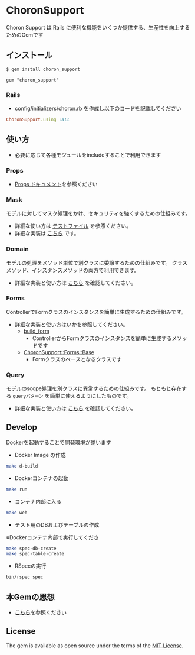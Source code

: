 # ChoronSupport

Choron Support は Rails に便利な機能をいくつか提供する、生産性を向上するためのGemです

## インストール

```bash
$ gem install choron_support
```

```Gemfile:ruby
gem "choron_support"
```

### Rails

* config/initializers/choron.rb を作成し以下のコードを記載してください


```config/initializers/choron.rb
ChoronSupport.using :all
```

## 使い方

* 必要に応じて各種モジュールをincludeすることで利用できます

### Props

* [Props ドキュメント](./docs/props.md)を参照ください

### Mask

モデルに対してマスク処理をかけ、セキュリティを強くするための仕組みです。

* 詳細な使い方は [テストファイル](./spec/choron_support/set_mask_for_spec.rb) を参照ください。
* 詳細な実装は [こちら](./lib/choron_support/set_mask_for.rb) です。

### Domain

モデルの処理をメソッド単位で別クラスに委譲するための仕組みです。
クラスメソッド、インスタンスメソッドの両方で利用できます。

* 詳細な実装と使い方は [こちら](./lib/choron_support/domain_delegate.rb) を確認してください。

### Forms

ControllerでFormクラスのインスタンスを簡単に生成するための仕組みです。

* 詳細な実装と使い方はいかを参照してください。
  * [build_form](./lib/choron_support/build_form.rb)
    * ControllerからFormクラスのインスタンスを簡単に生成するメソッドです
  * [ChoronSupport::Forms::Base](lib/choron_support/forms/base.rb)
    * Formクラスのベースとなるクラスです

### Query

モデルのscope処理を別クラスに異常するための仕組みです。
もともと存在する `queryパターン` を簡単に使えるようにしたものです。

* 詳細な実装と使い方は [こちら](./lib/choron_support/scope_query.rb) を確認してください。

## Develop

Dockerを起動することで開発環境が整います

* Docker Image の作成

```bash
make d-build
```

* Dockerコンテナの起動

```bash
make run
```

* コンテナ内部に入る

```bash
make web
```

* テスト用のDBおよびテーブルの作成

※Dockerコンテナ内部で実行してくださ

```bash
make spec-db-create
make spec-table-create
```

* RSpecの実行

```bash
bin/rspec spec
```

## 本Gemの思想

* [こちら](docs/idea.md)を参照ください

## License

The gem is available as open source under the terms of the [MIT License](https://opensource.org/licenses/MIT).
